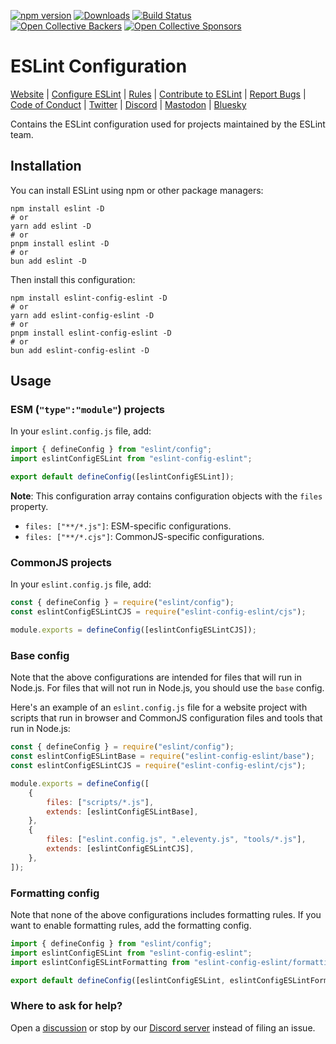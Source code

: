 [![npm version](https://img.shields.io/npm/v/eslint-config-eslint.svg)](https://www.npmjs.com/package/eslint-config-eslint)
[![Downloads](https://img.shields.io/npm/dm/eslint-config-eslint.svg)](https://www.npmjs.com/package/eslint-config-eslint)
[![Build Status](https://github.com/eslint/eslint/workflows/CI/badge.svg?branch=main)](https://github.com/eslint/eslint/actions)
<br>
[![Open Collective Backers](https://img.shields.io/opencollective/backers/eslint)](https://opencollective.com/eslint)
[![Open Collective Sponsors](https://img.shields.io/opencollective/sponsors/eslint)](https://opencollective.com/eslint)

# ESLint Configuration

[Website](https://eslint.org) |
[Configure ESLint](https://eslint.org/docs/latest/use/configure) |
[Rules](https://eslint.org/docs/rules/) |
[Contribute to ESLint](https://eslint.org/docs/latest/contribute) |
[Report Bugs](https://eslint.org/docs/latest/contribute/report-bugs) |
[Code of Conduct](https://eslint.org/conduct) |
[Twitter](https://twitter.com/geteslint) |
[Discord](https://eslint.org/chat) |
[Mastodon](https://fosstodon.org/@eslint) |
[Bluesky](https://bsky.app/profile/eslint.org)

Contains the ESLint configuration used for projects maintained by the ESLint team.

## Installation

You can install ESLint using npm or other package managers:

```shell
npm install eslint -D
# or
yarn add eslint -D
# or
pnpm install eslint -D
# or
bun add eslint -D
```

Then install this configuration:

```shell
npm install eslint-config-eslint -D
# or
yarn add eslint-config-eslint -D
# or
pnpm install eslint-config-eslint -D
# or
bun add eslint-config-eslint -D
```

## Usage

### ESM (`"type":"module"`) projects

In your `eslint.config.js` file, add:

```js
import { defineConfig } from "eslint/config";
import eslintConfigESLint from "eslint-config-eslint";

export default defineConfig([eslintConfigESLint]);
```

**Note**: This configuration array contains configuration objects with the `files` property.

- `files: ["**/*.js"]`: ESM-specific configurations.
- `files: ["**/*.cjs"]`: CommonJS-specific configurations.

### CommonJS projects

In your `eslint.config.js` file, add:

```js
const { defineConfig } = require("eslint/config");
const eslintConfigESLintCJS = require("eslint-config-eslint/cjs");

module.exports = defineConfig([eslintConfigESLintCJS]);
```

### Base config

Note that the above configurations are intended for files that will run in Node.js. For files that will not run in Node.js, you should use the `base` config.

Here's an example of an `eslint.config.js` file for a website project with scripts that run in browser and CommonJS configuration files and tools that run in Node.js:

```js
const { defineConfig } = require("eslint/config");
const eslintConfigESLintBase = require("eslint-config-eslint/base");
const eslintConfigESLintCJS = require("eslint-config-eslint/cjs");

module.exports = defineConfig([
	{
		files: ["scripts/*.js"],
		extends: [eslintConfigESLintBase],
	},
	{
		files: ["eslint.config.js", ".eleventy.js", "tools/*.js"],
		extends: [eslintConfigESLintCJS],
	},
]);
```

### Formatting config

Note that none of the above configurations includes formatting rules. If you want to enable formatting rules, add the formatting config.

```js
import { defineConfig } from "eslint/config";
import eslintConfigESLint from "eslint-config-eslint";
import eslintConfigESLintFormatting from "eslint-config-eslint/formatting";

export default defineConfig([eslintConfigESLint, eslintConfigESLintFormatting]);
```

### Where to ask for help?

Open a [discussion](https://github.com/eslint/eslint/discussions) or stop by our [Discord server](https://eslint.org/chat) instead of filing an issue.
